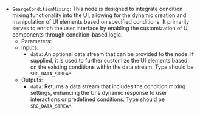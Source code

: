 - `SeargeConditionMixing`: This node is designed to integrate condition mixing functionality into the UI, allowing for the dynamic creation and manipulation of UI elements based on specified conditions. It primarily serves to enrich the user interface by enabling the customization of UI components through condition-based logic.
    - Parameters:
    - Inputs:
        - `data`: An optional data stream that can be provided to the node. If supplied, it is used to further customize the UI elements based on the existing conditions within the data stream. Type should be `SRG_DATA_STREAM`.
    - Outputs:
        - `data`: Returns a data stream that includes the condition mixing settings, enhancing the UI's dynamic response to user interactions or predefined conditions. Type should be `SRG_DATA_STREAM`.
